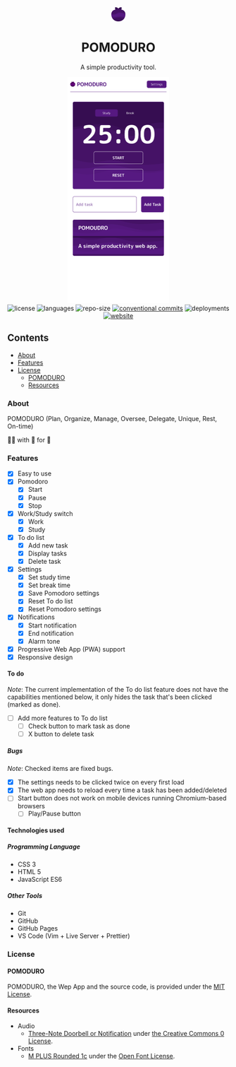 <div align="center">
    <img alt="pomoDuro" src="./res/icons/pomoDuro-violet.png" height='32'/><h1>POMODURO</h1>
    <p>A simple productivity tool.</p>
        <a target="blank" rel="noopener noreferrer" href="https://egargo.github.io/pomoduro"><img src="./preview.png" height='512' alt="pomoDuro">
    </a>
    <div>
        <img alt="license" src="https://img.shields.io/github/license/egargo/pomoduro?labelColor=white&color=561981&style=for-the-badge"/>
        <img alt="languages" src="https://img.shields.io/github/languages/top/egargo/pomoduro?labelColor=white&color=561981&style=for-the-badge"/>
        <img alt="repo-size" src="https://img.shields.io/github/repo-size/egargo/pomoduro?labelColor=white&color=561981&style=for-the-badge"/>
        <a rel="noopener noreferrer" href="https://conventionalcommits.org"><img alt="conventional commits" src="https://img.shields.io/badge/Conventional%20Commits-1.0.0-%23FE5196?labelColor=white&color=561981&style=for-the-badge"></a>
        <img alt="deployments" src="https://img.shields.io/github/deployments/egargo/pomoduro/github-pages?labelColor=white&color=561981&style=for-the-badge"/>
        <a rel="noopener noreferrer" href="https://egargo.github.io/pomoduro"><img alt="website" src="https://img.shields.io/website?labelColor=white&down_color=red&down_message=down&up_color=561981&up_message=up&url=https%3A%2F%2Fegargo.github.io%2Fpomoduro?&style=for-the-badge"/></a>
    </div>

</div>

## Contents

-   [About](#about)
-   [Features](#features)
-   [License](#license)
    -   [POMODURO](#pomoduro)
    -   [Resources](#resources)

### About

POMODURO (Plan, Organize, Manage, Oversee, Delegate, Unique, Rest, On-time)

&#x1F468;&#x200D;&#x1F4BB; with &#x1F90D; for &#x1F41D;

### Features

-   [x] Easy to use
-   [x] Pomodoro
    -   [x] Start
    -   [x] Pause
    -   [x] Stop
-   [x] Work/Study switch
    -   [x] Work
    -   [x] Study
-   [x] To do list
    -   [x] Add new task
    -   [x] Display tasks
    -   [x] Delete task
-   [x] Settings
    -   [x] Set study time
    -   [x] Set break time
    -   [x] Save Pomodoro settings
    -   [x] Reset To do list
    -   [x] Reset Pomodoro settings
-   [x] Notifications
    -   [x] Start notification
    -   [x] End notification
    -   [x] Alarm tone
-   [x] Progressive Web App (PWA) support
-   [x] Responsive design

#### To do

_Note_: The current implementation of the To do list feature does not have the capabilities mentioned below, it only hides the task that's been clicked (marked as done).

-   [ ] Add more features to To do list
    -   [ ] Check button to mark task as done
    -   [ ] X button to delete task

##### Bugs

_Note_: Checked items are fixed bugs.

-   [x] The settings needs to be clicked twice on every first load
-   [x] The web app needs to reload every time a task has been added/deleted
-   [ ] Start button does not work on mobile devices running Chromium-based browsers
    -   [ ] Play/Pause button

#### Technologies used

##### Programming Language

-   CSS 3
-   HTML 5
-   JavaScript ES6

##### Other Tools

-   Git
-   GitHub
-   GitHub Pages
-   VS Code (Vim + Live Server + Prettier)

### License

#### POMODURO

POMODURO, the Wep App and the source code, is provided under the [MIT License](./LICENSE).

#### Resources

-   Audio
    -   [Three-Note Doorbell or Notification](https://freesound.org/people/eqylizer/sounds/624599) under [the Creative Commons 0 License](https://creativecommons.org/publicdomain/zero/1.0).
-   Fonts
    -   [M PLUS Rounded 1c](https://fonts.google.com/specimen/M+PLUS+Rounded+1c/about?query=M+Plus+Rounded) under the [Open Font License](https://scripts.sil.org/cms/scripts/page.php?site_id=nrsi&id=OFL).
